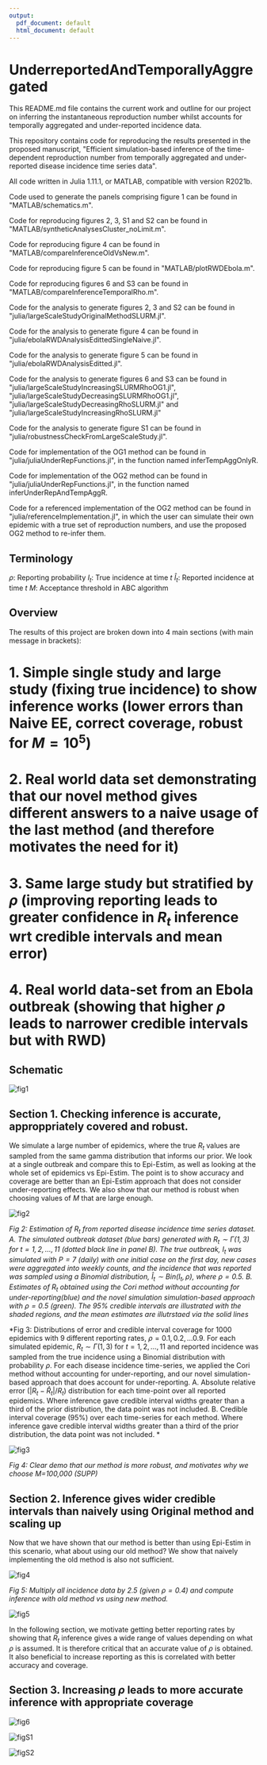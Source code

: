 ```yaml
---
output:
  pdf_document: default
  html_document: default
---
```

# UnderreportedAndTemporallyAggregated

This README.md file contains the current work and outline for our project on inferring the instantaneous reproduction number whilst accounts for temporally aggregated and under-reported incidence data.

This repository contains code for reproducing the results presented in the proposed manuscript, "Efficient simulation-based inference of the time-dependent reproduction number from temporally aggregated and under-reported disease incidence time series data".

All code written in Julia 1.11.1, or MATLAB, compatible with version R2021b.

Code used to generate the panels comprising figure 1 can be found in "MATLAB/schematics.m".

Code for reproducing figures 2, 3, S1 and S2 can be found in "MATLAB/syntheticAnalysesCluster_noLimit.m".

Code for reproducing figure 4 can be found in "MATLAB/compareInferenceOldVsNew.m".

Code for reproducing figure 5 can be found in "MATLAB/plotRWDEbola.m".

Code for reproducing figures 6 and S3 can be found in "MATLAB/compareInferenceTemporalRho.m".

Code for the analysis to generate figures 2, 3 and S2 can be found in "julia/largeScaleStudyOriginalMethodSLURM.jl".

Code for the analysis to generate figure 4 can be found in "julia/ebolaRWDAnalysisEdittedSingleNaive.jl".

Code for the analysis to generate figure 5 can be found in "julia/ebolaRWDAnalysisEditted.jl".

Code for the analysis to generate figures 6 and S3 can be found in "julia/largeScaleStudyIncreasingSLURMRhoOG1.jl", "julia/largeScaleStudyDecreasingSLURMRhoOG1.jl", "julia/largeScaleStudyDecreasingRhoSLURM.jl" and "julia/largeScaleStudyIncreasingRhoSLURM.jl"

Code for the analysis to generate figure S1 can be found in "julia/robustnessCheckFromLargeScaleStudy.jl".

Code for implementation of the OG1 method can be found in "julia/juliaUnderRepFunctions.jl", in the function named inferTempAggOnlyR.

Code for implementation of the OG2 method can be found in "julia/juliaUnderRepFunctions.jl", in the function named inferUnderRepAndTempAggR.

Code for a referenced implementation of the OG2 method can be found in "julia/referenceImplementation.jl", in which the user can simulate their own epidemic with a true set of reproduction numbers, and use the proposed OG2 method to re-infer them.

## Terminology

$\rho$: Reporting probability
$I_t$: True incidence at time $t$
$\hat{I}_t$: Reported incidence at time $t$
$M$: Acceptance threshold in ABC algorithm

## Overview

The results of this project are broken down into 4 main sections (with main message in brackets):

# 1. Simple single study and large study (fixing true incidence) to show inference works (lower errors than Naive EE, correct coverage, robust for $M=10^5$)
# 2. Real world data set demonstrating that our novel method gives different answers to a naive usage of the last method (and therefore motivates the need for it)
# 3. Same large study  but stratified by $\rho$ (improving reporting leads to greater confidence in $R_t$ inference wrt credible intervals and mean error)
# 4. Real world data-set from an Ebola outbreak (showing that higher $\rho$ leads to narrower credible intervals but with RWD)

## Schematic

![fig1](figs/processing/schematicPostOxford.svg)

## Section 1. Checking inference is accurate, approppriately covered and robust.

We simulate a large number of epidemics, where the true $R_t$ values are sampled from the same gamma distribution that informs our prior. We look at a single outbreak and compare this to Epi-Estim, as well as looking at the whole set of epidemics vs Epi-Estim. The point is to show accuracy and coverage are better than an Epi-Estim approach that does not consider under-reporting effects. We also show that our method is robust when choosing values of $M$ that are large enough.

![fig2](figs/subsection1/newBetterThanCori4Panel.svg)

*Fig 2: Estimation of $R_t$ from reported disease incidence time series dataset. A.  The simulated outbreak dataset (blue bars) generated with $R_t \sim \Gamma(1,3)$ for $t = 1, 2, \ldots , 11$ (dotted black line in panel B). The true outbreak, $I_t$ was simulated with $P = 7$ (daily) with one initial case on the first day, new cases were aggregated into weekly counts, and the incidence that was reported was sampled using a Binomial distribution, $\hat{I}_t\sim Bin(I_t, \rho)$, where $\rho = 0.5$. B. Estimates of $R_t$ obtained using the Cori method without accounting for under-reporting(blue) and the novel simulation simulation-based approach with $\rho = 0.5$ (green). The 95% credible intervals are illustrated with the shaded regions, and the mean estimates are illutrstaed via the solid lines*


*Fig 3: Distributions of error and credible interval coverage for 1000 epidemics with 9 different reporting rates, $\rho = 0.1, 0.2, \ldots 0.9$. For each simulated epidemic, $R_t \sim \Gamma(1,3)$ for $t = 1, 2, \ldots , 11$ and reported incidence was sampled from the true incidence using a Binomial distribution with probability $\rho$. For each disease incidence time-series, we applied the Cori method without accounting for under-reporting, and our novel simulation-based approach that does account for under-reporting. A. Absolute relative error ($|R_t - \hat{R}_t|/R_t$) distribution for each time-point over all reported epidemics. Where inference gave credible interval widths greater than a third of the prior distribution, the data point was not included. B. Credible interval coverage (95%) over each time-series for each method. Where inference gave credible interval widths greater than a third of the prior distribution, the data point was not included. *


![fig3](figs/subsection2/newFasterThanOriginal2Panel.svg)

*Fig 4: Clear demo that our method is more robust, and motivates why we choose M=100,000 (SUPP)*

## Section 2. Inference gives wider credible intervals than naively using Original method and scaling up

Now that we have shown that our method is better than using Epi-Estim in this scenario, what about using our old method? We show that naively implementing the old method is also not sufficient.



![fig4](figs/subsection2/newBetterThanNaiveOriginal.svg)

*Fig 5: Multiply all incidence data by 2.5 (given $\rho = 0.4$) and compute inference with old method vs using new method.*

![fig5](figs/subsection3/bigRhoGivesThinCrI.svg)

In the following section, we motivate getting better reporting rates by showing that $R_t$ inference gives a wide range of values depending on what $\rho$ is assumed. It is therefore critical that an accurate value of $\rho$ is obtained. It also beneficial to increase reporting as this is correlated with better accuracy and coverage.

## Section 3. Increasing $\rho$ leads to more accurate inference with appropriate coverage

![fig6](figs/subsection3/higherRhoConsequences.svg)

![figS1](figs/supplementaries/coverageVsRho.svg)

![figS2](figs/supplementaries/robustnessCheck.svg)

